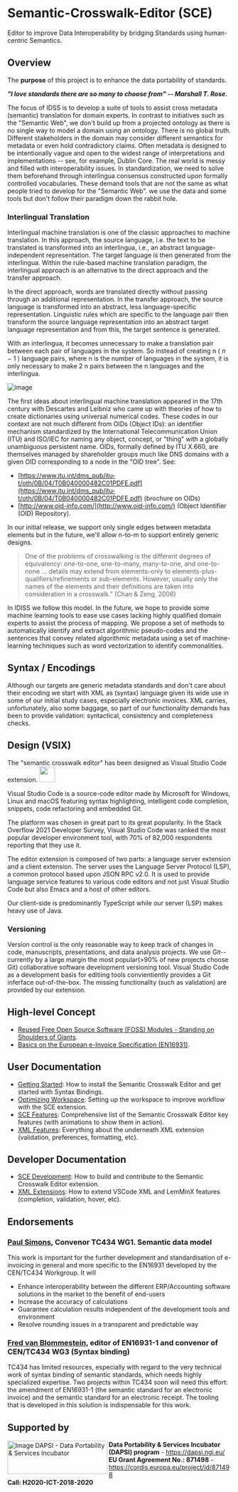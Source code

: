 # Semantic-Crosswalk-Editor (SCE)

Editor to improve Data Interoperability by bridging Standards using human-centric Semantics.

## Overview

The **purpose** of this project is to enhance the data portability of standards.

***"I love standards there are so many to choose from" -- Marshall T. Rose.***

The focus of IDSS is to develop a suite of tools to assist cross metadata (semantic) translation for domain experts. In contrast to initiatives such as the "Semantic Web", we don't build up from a projected ontology as there is no single way to model a domain using an ontology. There is no global truth. Different stakeholders in the domain may consider different semantics for metadata or even hold contradictory claims. Often metadata is designed to be intentionally vague and open to the widest range of interpretations and implementations -- see, for example, Dublin Core. The real world is messy and filled with interoperability issues. In standardization, we need to solve them beforehand through interlingua consensus constructed upon formally controlled vocabularies. These demand tools that are not the same as what people tried to develop for the "Semantic Web". we use the data and some tools but don't follow their paradigm down the rabbit hole.

### Interlingual Translation

Interlingual machine translation is one of the classic approaches to machine translation. In this approach, the source language, i.e. the text to be translated is transformed into an interlingua, i.e., an abstract language-independent representation. The target language is then generated from the interlingua. Within the rule-based machine translation paradigm, the interlingual approach is an alternative to the direct approach and the transfer approach.

In the direct approach, words are translated directly without passing through an additional representation. In the transfer approach, the source language is transformed into an abstract, less language-specific representation. Linguistic rules which are specific to the language pair then transform the source language representation into an abstract target language representation and from this, the target sentence is generated.

With an interlingua, it becomes unnecessary to make a translation pair between each pair of languages in the system. So instead of creating n ( n − 1 ) language pairs, where n is the number of languages in the system, it is only necessary to make 2 n  pairs between the n languages and the interlingua.

![image](https://user-images.githubusercontent.com/408126/149317225-d4a58f7c-c596-4da2-b97f-89d20af7d7f1.png)

The first ideas about interlingual machine translation appeared in the 17th century with Descartes and Leibniz who came up with theories of how to create dictionaries using universal numerical codes.  These codes in our context are not much different from OIDs (Object IDs): an identifier mechanism standardized by the International Telecommunication Union (ITU) and ISO/IEC for naming any object, concept, or "thing" with a globally unambiguous persistent name. OIDs, formally defined by ITU X.660, are themselves managed by shareholder groups much like DNS domains with a given OID corresponding to a node in the "OID tree". See:

* [https://www.itu.int/dms_pub/itu-t/oth/0B/04/T0B040000482C01PDFE.pdf](https://www.itu.int/dms_pub/itu-t/oth/0B/04/T0B040000482C01PDFE.pdf) (brochure on OIDs)
* [http://www.oid-info.com/](http://www.oid-info.com/) (Object Identifier (OID) Repository).

In our initial release, we support only single edges between metadata elements but in the future, we'll allow n-to-m to support entirely generic designs.

> One of the problems of crosswalking is the different degrees of equivalency: one-to-one,
one-to-many, many-to-one, and one-to-none … details may extend from elements-only to elements-plus-qualifiers/refinements or sub-elements. However, usually only the names of the elements and their definitions are taken into consideration in a crosswalk.” (Chan & Zeng, 2006)

In IDISS we follow this model. In the future, we hope to provide some machine learning tools to ease use cases lacking highly qualified domain experts to assist the process of mapping. We propose a set of methods to automatically identify and extract algorithmic pseudo-codes and the sentences that convey related algorithmic metadata using a set of machine-learning techniques such as word vectorization to identify commonalities.

## Syntax / Encodings

Although our targets are generic metadata standards and don't care about their encoding we start with XML as (syntax) language given its wide use in some of our initial study cases, especially electronic invoices. XML carries, unfortunately, also some baggage, so part of our functionality demands has been to provide validation: syntactical, consistency and completeness checks.

## Design (VSIX)

The "semantic crosswalk editor" has been designed as Visual Studio Code extension.
<IMG SRC="https://user-images.githubusercontent.com/408126/149361233-30279d28-280a-4bd3-b988-f314a0fd4cc3.png" height="35">

Visual Studio Code is a source-code editor made by Microsoft for Windows, Linux and macOS featuring syntax highlighting, intelligent code completion, snippets, code refactoring and embedded Git.

The platform was chosen in great part to its great popularity. In the Stack Overflow 2021 Developer Survey, Visual Studio Code was ranked the most popular developer environment tool, with 70% of 82,000 respondents reporting that they use it.

The editor extension is composed of two parts: a language server extension and a client extension. The server uses the Language Server Protocol (LSP), a common protocol based upon JSON RPC v2.0. It is used to provide language service features to various code editors and not just Visual Studio Code but also Emacs and a host of other editors.

Our client-side is predominantly TypeScript while our server (LSP) makes heavy use of Java.
	
### Versioning
Version control is the only reasonable way to keep track of changes in code, manuscripts, presentations, and data analysis projects. We use Git-- currently by a large margin the most popular(>90% of new projects choose Git) collaborative software development versioning tool. Visual Studio Code as a development basis for editiing tools convientiently provides a Git inferface out-of-the-box. The missing functionality (such as validation) are provided by our extension.
	
## High-level Concept

* [Reused Free Open Source Software (FOSS) Modules - Standing on Shoulders of Giants](docs/Foss.md).
* [Basics on the European e-Invoice Specification (EN16931)](docs/EN16931.md).

## User Documentation

* [Getting Started](docs/GettingStarted.md): How to install the Semantic Crosswalk Editor and get started with Syntax Bindings.
* [Optimizing Workspace](docs/OptimizingWorkspace.md): Setting up the workspace to improve workflow with the SCE extension.
* [SCE Features](docs/Features.md): Comprehensive list of the Semantic Crosswalk Editor key features (with animations to show them in action).
* [XML Features](https://github.com/DAPSI-IDISS/vscode-xml/tree/IDISS/docs):
  Everything about the underneath XML extension (validation, preferences, formatting, etc).

## Developer Documentation

* [SCE Development](docs/Development.md): How to build and contribute to the Semantic Crosswalk Editor extension.
* [XML Extensions](https://github.com/DAPSI-IDISS/vscode-xml/tree/IDISS/docs/Extensions.md#extensions):
  How to extend VSCode XML and LemMinX features (completion, validation, hover, etc).

## Endorsements

### [Paul Simons](https://www.linkedin.com/in/paulsimonscb/), Convenor TC434 WG1. Semantic data model

This work is important for the further development and standardisation of e-invoicing in general and more specific to the EN16931 developed by the CEN/TC434 Workgroup.
It will

* Enhance interoperability between the different ERP/Accounting software solutions in the market to the benefit of end-users
* Increase the accuracy of calculations
* Guarantee calculation results independent of the development tools and environment
* Resolve rounding issues in a transparent and predictable way

### [Fred van Blommestein](https://www.linkedin.com/in/fred-van-blommestein-7871b43/), editor of EN16931-1 and convenor of CEN/TC434 WG3 (Syntax binding)

TC434 has limited resources, especially with regard to the very technical work of syntax binding of semantic standards, which needs highly specialized expertise. Two projects within TC434 soon will need this effort: the amendment of EN16931-1 (the semantic standard for an electronic invoice) and the semantic standard for an electronic receipt. The tooling that is developed in this solution is indispensable for this work.

## Supported by

<div>
	<a href="https://www.ngi.eu/"><img alt="Image DAPSI - Data Portability & Services Incubator" src="https://dapsi.ngi.eu/wp-content/uploads/2020/01/NGI_DAPSI_Tag-color-positive-large.png" width="225" height="75" align="left"></a>
</div>
<div>
	<b>Data Portability & Services Incubator (DAPSI) program</b> - <a href="https://dapsi.ngi.eu/">https://dapsi.ngi.eu/</a> <br/>
	<b>EU Grant Agreement No.: 871498</b> - <a href="https://cordis.europa.eu/project/id/871498">https://cordis.europa.eu/project/id/871498</a> <br/>
	<b>Call: H2020-ICT-2018-2020</b>
</div>
